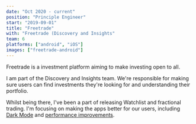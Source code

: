 ```yaml
---
date: "Oct 2020 - current"
position: "Principle Engineer"
start: "2019-09-01"
title: "Freetrade"
with: "Freetrade (Discovery and Insights"
team: 6
platforms: ["android", "iOS"]
images: ["freetrade-android"]
---
```

Freetrade is a investment platform aiming to make investing open to all.

I am part of the Discovery and Insights team. We're responsible for making sure users can find investments they're looking for and understanding their portfolio. 

Whilst being there, I've been a part of releasing Watchlist and fractional trading. I'm focusing on making the apps better for our users, including [Dark Mode](https://twitter.com/freetrade/status/1227537684450758657) and [performance improvements](https://blog.freetrade.io/how-we-profile-android-bugs-at-freetrade-35c3bf5ed408).
